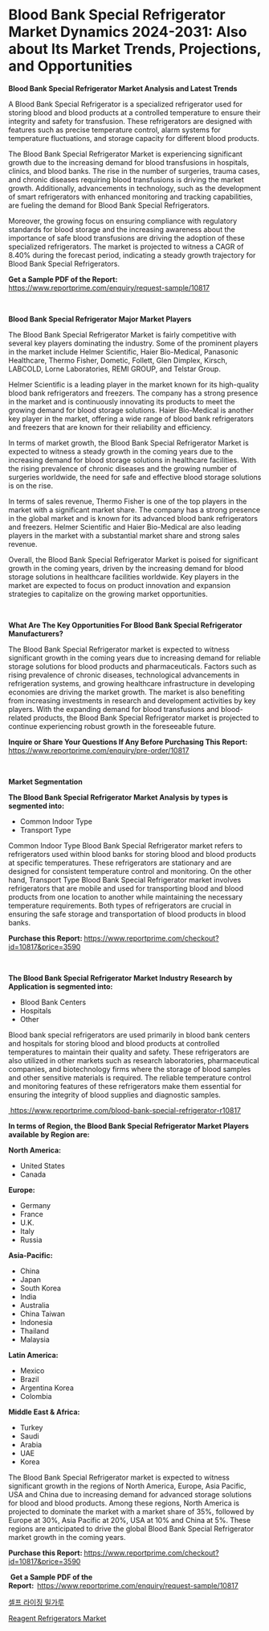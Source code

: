 <p><h1>Blood Bank Special Refrigerator Market Dynamics 2024-2031: Also about Its Market Trends, Projections, and Opportunities</h1></p><p><strong>Blood Bank Special Refrigerator Market Analysis and Latest Trends</strong></p>
<p><p>A Blood Bank Special Refrigerator is a specialized refrigerator used for storing blood and blood products at a controlled temperature to ensure their integrity and safety for transfusion. These refrigerators are designed with features such as precise temperature control, alarm systems for temperature fluctuations, and storage capacity for different blood products.</p><p>The Blood Bank Special Refrigerator Market is experiencing significant growth due to the increasing demand for blood transfusions in hospitals, clinics, and blood banks. The rise in the number of surgeries, trauma cases, and chronic diseases requiring blood transfusions is driving the market growth. Additionally, advancements in technology, such as the development of smart refrigerators with enhanced monitoring and tracking capabilities, are fueling the demand for Blood Bank Special Refrigerators.</p><p>Moreover, the growing focus on ensuring compliance with regulatory standards for blood storage and the increasing awareness about the importance of safe blood transfusions are driving the adoption of these specialized refrigerators. The market is projected to witness a CAGR of 8.40% during the forecast period, indicating a steady growth trajectory for Blood Bank Special Refrigerators.</p></p>
<p><strong>Get a Sample PDF of the Report:&nbsp;</strong> <a href="https://www.reportprime.com/enquiry/request-sample/10817">https://www.reportprime.com/enquiry/request-sample/10817</a></p>
<p>&nbsp;</p>
<p><strong>Blood Bank Special Refrigerator Major Market Players</strong></p>
<p><p>The Blood Bank Special Refrigerator Market is fairly competitive with several key players dominating the industry. Some of the prominent players in the market include Helmer Scientific, Haier Bio-Medical, Panasonic Healthcare, Thermo Fisher, Dometic, Follett, Glen Dimplex, Kirsch, LABCOLD, Lorne Laboratories, REMI GROUP, and Telstar Group.</p><p>Helmer Scientific is a leading player in the market known for its high-quality blood bank refrigerators and freezers. The company has a strong presence in the market and is continuously innovating its products to meet the growing demand for blood storage solutions. Haier Bio-Medical is another key player in the market, offering a wide range of blood bank refrigerators and freezers that are known for their reliability and efficiency.</p><p>In terms of market growth, the Blood Bank Special Refrigerator Market is expected to witness a steady growth in the coming years due to the increasing demand for blood storage solutions in healthcare facilities. With the rising prevalence of chronic diseases and the growing number of surgeries worldwide, the need for safe and effective blood storage solutions is on the rise.</p><p>In terms of sales revenue, Thermo Fisher is one of the top players in the market with a significant market share. The company has a strong presence in the global market and is known for its advanced blood bank refrigerators and freezers. Helmer Scientific and Haier Bio-Medical are also leading players in the market with a substantial market share and strong sales revenue.</p><p>Overall, the Blood Bank Special Refrigerator Market is poised for significant growth in the coming years, driven by the increasing demand for blood storage solutions in healthcare facilities worldwide. Key players in the market are expected to focus on product innovation and expansion strategies to capitalize on the growing market opportunities.</p></p>
<p>&nbsp;</p>
<p><strong>What Are The Key Opportunities For Blood Bank Special Refrigerator Manufacturers?</strong></p>
<p><p>The Blood Bank Special Refrigerator market is expected to witness significant growth in the coming years due to increasing demand for reliable storage solutions for blood products and pharmaceuticals. Factors such as rising prevalence of chronic diseases, technological advancements in refrigeration systems, and growing healthcare infrastructure in developing economies are driving the market growth. The market is also benefiting from increasing investments in research and development activities by key players. With the expanding demand for blood transfusions and blood-related products, the Blood Bank Special Refrigerator market is projected to continue experiencing robust growth in the foreseeable future.</p></p>
<p><strong>Inquire or Share Your Questions If Any Before Purchasing This Report:</strong> <a href="https://www.reportprime.com/enquiry/pre-order/10817">https://www.reportprime.com/enquiry/pre-order/10817</a></p>
<p>&nbsp;</p>
<p><strong>Market Segmentation</strong></p>
<p><strong>The Blood Bank Special Refrigerator Market Analysis by types is segmented into:</strong></p>
<p><ul><li>Common Indoor Type</li><li>Transport Type</li></ul></p>
<p><p>Common Indoor Type Blood Bank Special Refrigerator market refers to refrigerators used within blood banks for storing blood and blood products at specific temperatures. These refrigerators are stationary and are designed for consistent temperature control and monitoring. On the other hand, Transport Type Blood Bank Special Refrigerator market involves refrigerators that are mobile and used for transporting blood and blood products from one location to another while maintaining the necessary temperature requirements. Both types of refrigerators are crucial in ensuring the safe storage and transportation of blood products in blood banks.</p></p>
<p><strong>Purchase this Report:&nbsp;</strong><a href="https://www.reportprime.com/checkout?id=10817&price=3590">https://www.reportprime.com/checkout?id=10817&price=3590</a></p>
<p>&nbsp;</p>
<p><strong>The Blood Bank Special Refrigerator Market Industry Research by Application is segmented into:</strong></p>
<p><ul><li>Blood Bank Centers</li><li>Hospitals</li><li>Other</li></ul></p>
<p><p>Blood bank special refrigerators are used primarily in blood bank centers and hospitals for storing blood and blood products at controlled temperatures to maintain their quality and safety. These refrigerators are also utilized in other markets such as research laboratories, pharmaceutical companies, and biotechnology firms where the storage of blood samples and other sensitive materials is required. The reliable temperature control and monitoring features of these refrigerators make them essential for ensuring the integrity of blood supplies and diagnostic samples.</p></p>
<p><a href="https://www.reportprime.com/blood-bank-special-refrigerator-r10817">&nbsp;https://www.reportprime.com/blood-bank-special-refrigerator-r10817</a></p>
<p><strong>In terms of Region, the Blood Bank Special Refrigerator Market Players available by Region are:</strong></p>
<p>
    <p> <strong> North America: </strong>
        <ul>
            <li>United States</li>
            <li>Canada</li>
        </ul>
        </p> 
    <p> <strong> Europe: </strong>
        <ul>
            <li>Germany</li>
            <li>France</li>
            <li>U.K.</li>
            <li>Italy</li>
            <li>Russia</li>
        </ul>
        </p> 
    <p> <strong> Asia-Pacific: </strong>
        <ul>
            <li>China</li>
            <li>Japan</li>
            <li>South Korea</li>
            <li>India</li>
            <li>Australia</li>
            <li>China Taiwan</li>
            <li>Indonesia</li>
            <li>Thailand</li>
            <li>Malaysia</li>
        </ul>
        </p> 
    <p> <strong> Latin America: </strong>
        <ul>
            <li>Mexico</li>
            <li>Brazil</li>
            <li>Argentina Korea</li>
            <li>Colombia</li>
        </ul>
        </p> 
    <p> <strong> Middle East & Africa: </strong>
        <ul>
            <li>Turkey</li>
            <li>Saudi</li>
            <li>Arabia</li>
            <li>UAE</li>
            <li>Korea</li>
        </ul>
    </p>
    </p>
<p><p>The Blood Bank Special Refrigerator market is expected to witness significant growth in the regions of North America, Europe, Asia Pacific, USA and China due to increasing demand for advanced storage solutions for blood and blood products. Among these regions, North America is projected to dominate the market with a market share of 35%, followed by Europe at 30%, Asia Pacific at 20%, USA at 10% and China at 5%. These regions are anticipated to drive the global Blood Bank Special Refrigerator market growth in the coming years.</p></p>
<p><strong>Purchase this Report: </strong><a href="https://www.reportprime.com/checkout?id=10817&price=3590">https://www.reportprime.com/checkout?id=10817&price=3590</a></p>
<p>&nbsp;<strong>Get a Sample PDF of the Report:&nbsp;&nbsp;</strong><a href="https://www.reportprime.com/enquiry/request-sample/10817">https://www.reportprime.com/enquiry/request-sample/10817</a></p>
<p><strong></strong></p>
<p><p><a href="https://medium.com/@goonfghyt6587/%EC%9E%90%EA%B0%80-%EB%B0%9C%ED%9A%A8-%EB%B6%84%EB%A7%90-%EC%8B%9C%EC%9E%A5-%EC%84%B1%EA%B3%B5%EC%A0%81%EC%9D%B8-%EB%B9%84%EC%A6%88%EB%8B%88%EC%8A%A4-%EC%A0%84%EB%9E%B5%EC%9D%98-%EC%97%B4%EC%87%A0-2031%EB%85%84%EA%B9%8C%EC%A7%80%EC%9D%98-%EC%98%88%EC%B8%A1-a253e0fc7326">셀프 라이징 밀가루</a></p><p><a href="https://github.com/CliffMedina6/Market-Research-Report-List-4/blob/main/reagent-refrigerators-market.md">Reagent Refrigerators Market</a></p></p>